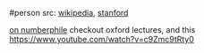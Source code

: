 #person 
src: [wikipedia](https://en.wikipedia.org/wiki/Tadashi_Tokieda), [stanford](https://profiles.stanford.edu/tadashi-tokieda) 

[on numberphile](https://www.youtube.com/playlist?list=PLt5AfwLFPxWI9eDSJREzp1wvOJsjt23H_) 
checkout oxford lectures, and this https://www.youtube.com/watch?v=c9Zmc9tRty0